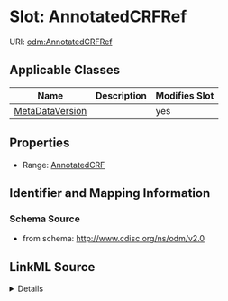 # Slot: AnnotatedCRFRef

URI: [odm:AnnotatedCRFRef](http://www.cdisc.org/ns/odm/v2.0/AnnotatedCRFRef)



<!-- no inheritance hierarchy -->




## Applicable Classes

| Name | Description | Modifies Slot |
| --- | --- | --- |
[MetaDataVersion](MetaDataVersion.md) |  |  yes  |







## Properties

* Range: [AnnotatedCRF](AnnotatedCRF.md)





## Identifier and Mapping Information







### Schema Source


* from schema: http://www.cdisc.org/ns/odm/v2.0




## LinkML Source

<details>
```yaml
name: AnnotatedCRFRef
from_schema: http://www.cdisc.org/ns/odm/v2.0
rank: 1000
alias: AnnotatedCRFRef
domain_of:
- MetaDataVersion
range: AnnotatedCRF

```
</details>